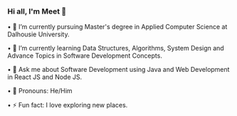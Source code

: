 ### Hi all, I'm Meet 👋

•	🔭 I’m currently pursuing Master's degree in Applied Computer Science at Dalhousie University.

•	🌱 I’m currently learning Data Structures, Algorithms, System Design and Advance Topics in Software Development Concepts.

•	💬 Ask me about Software Development using Java and Web Development in React JS and Node JS.

•	👨 Pronouns: He/Him

•	⚡ Fun fact: I love exploring new places.
